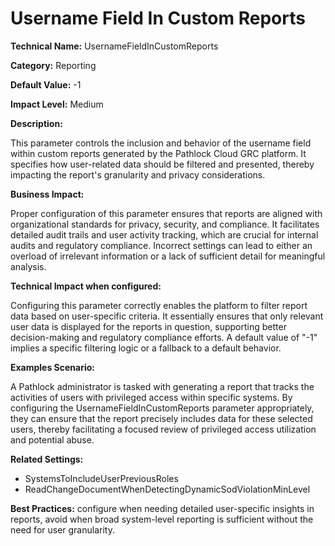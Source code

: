 # Username Field In Custom Reports

**Technical Name:** UsernameFieldInCustomReports

**Category:** Reporting

**Default Value:** -1

**Impact Level:** Medium

**Description:**

This parameter controls the inclusion and behavior of the username field within custom reports generated by the Pathlock Cloud GRC platform. It specifies how user-related data should be filtered and presented, thereby impacting the report's granularity and privacy considerations.

**Business Impact:**

Proper configuration of this parameter ensures that reports are aligned with organizational standards for privacy, security, and compliance. It facilitates detailed audit trails and user activity tracking, which are crucial for internal audits and regulatory compliance. Incorrect settings can lead to either an overload of irrelevant information or a lack of sufficient detail for meaningful analysis.

**Technical Impact when configured:**

Configuring this parameter correctly enables the platform to filter report data based on user-specific criteria. It essentially ensures that only relevant user data is displayed for the reports in question, supporting better decision-making and regulatory compliance efforts. A default value of "-1" implies a specific filtering logic or a fallback to a default behavior.

**Examples Scenario:**

A Pathlock administrator is tasked with generating a report that tracks the activities of users with privileged access within specific systems. By configuring the UsernameFieldInCustomReports parameter appropriately, they can ensure that the report precisely includes data for these selected users, thereby facilitating a focused review of privileged access utilization and potential abuse.

**Related Settings:**

- SystemsToIncludeUserPreviousRoles
- ReadChangeDocumentWhenDetectingDynamicSodViolationMinLevel

**Best Practices:** configure when needing detailed user-specific insights in reports, avoid when broad system-level reporting is sufficient without the need for user granularity.